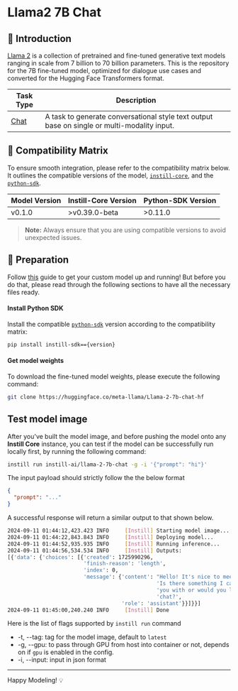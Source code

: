 # Llama2 7B Chat

## 📖 Introduction

[Llama 2](https://huggingface.co/meta-llama/Llama-2-7b-chat-hf) is a collection of pretrained and fine-tuned generative text models ranging in scale from 7 billion to 70 billion parameters. This is the repository for the 7B fine-tuned model, optimized for dialogue use cases and converted for the Hugging Face Transformers format.

| Task Type                                                | Description                                                                                 |
| -------------------------------------------------------- | ------------------------------------------------------------------------------------------- |
| [Chat](https://www.instill.tech/docs/model/ai-task#chat) | A task to generate conversational style text output base on single or multi-modality input. |

## 🔄 Compatibility Matrix

To ensure smooth integration, please refer to the compatibility matrix below. It outlines the compatible versions of the model, [`instill-core`](https://github.com/instill-ai/instill-core), and the [`python-sdk`](https://github.com/instill-ai/python-sdk).

| Model Version | Instill-Core Version | Python-SDK Version |
| ------------- | -------------------- | ------------------ |
| v0.1.0        | >v0.39.0-beta        | >0.11.0            |

> **Note:** Always ensure that you are using compatible versions to avoid unexpected issues.

## 🚀 Preparation

Follow [this](../README.md) guide to get your custom model up and running! But before you do that, please read through the following sections to have all the necessary files ready.

#### Install Python SDK

Install the compatible [`python-sdk`](https://github.com/instill-ai/python-sdk) version according to the compatibility matrix:

```bash
pip install instill-sdk=={version}
```

#### Get model weights

To download the fine-tuned model weights, please execute the following command:

```bash
git clone https://huggingface.co/meta-llama/Llama-2-7b-chat-hf
```

## Test model image

After you've built the model image, and before pushing the model onto any **Instill Core** instance, you can test if the model can be successfully run locally first, by running the following command:

```bash
instill run instill-ai/llama-2-7b-chat -g -i '{"prompt": "hi"}'
```

The input payload should strictly follow the the below format

```json
{
  "prompt": "..."
}
```

A successful response will return a similar output to that shown below.

```bash
2024-09-11 01:44:12,423.423 INFO     [Instill] Starting model image...
2024-09-11 01:44:22,843.843 INFO     [Instill] Deploying model...
2024-09-11 01:44:52,935.935 INFO     [Instill] Running inference...
2024-09-11 01:44:56,534.534 INFO     [Instill] Outputs:
[{'data': {'choices': [{'created': 1725990296,
                        'finish-reason': 'length',
                        'index': 0,
                        'message': {'content': "Hello! It's nice to meet you. "
                                               'Is there something I can help '
                                               'you with or would you like to '
                                               'chat?',
                                    'role': 'assistant'}}]}}]
2024-09-11 01:45:00,240.240 INFO     [Instill] Done
```

Here is the list of flags supported by `instill run` command

- -t, --tag: tag for the model image, default to `latest`
- -g, --gpu: to pass through GPU from host into container or not, depends on if `gpu` is enabled in the config.
- -i, --input: input in json format

---

Happy Modeling! 💡
